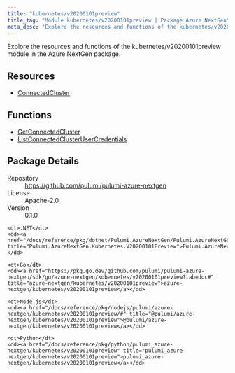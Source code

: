 ```yaml
---
title: "kubernetes/v20200101preview"
title_tag: "Module kubernetes/v20200101preview | Package Azure NextGen"
meta_desc: "Explore the resources and functions of the kubernetes/v20200101preview module in the Azure NextGen package."
---
```


<!-- WARNING: this file was generated by Pulumi Docs Generator. -->
<!-- Do not edit by hand unless you're certain you know what you are doing! -->

Explore the resources and functions of the kubernetes/v20200101preview module in the Azure NextGen package.

<h2 id="resources">Resources</h2>
<ul class="api">
    <li><a href="connectedcluster" title="ConnectedCluster"><span class="symbol resource"></span>ConnectedCluster</a></li>
</ul>

<h2 id="functions">Functions</h2>
<ul class="api">
    <li><a href="getconnectedcluster" title="GetConnectedCluster"><span class="symbol function"></span>GetConnectedCluster</a></li>
    <li><a href="listconnectedclusterusercredentials" title="ListConnectedClusterUserCredentials"><span class="symbol function"></span>ListConnectedClusterUserCredentials</a></li>
</ul>

<h2 id="package-details">Package Details</h2>
<dl class="package-details">
	<dt>Repository</dt>
	<dd><a href="https://github.com/pulumi/pulumi-azure-nextgen">https://github.com/pulumi/pulumi-azure-nextgen</a></dd>
	<dt>License</dt>
	<dd>Apache-2.0</dd>
	<dt>Version</dt>
	<dd>0.1.0</dd>
</dl>



<dl class="tabular">

    <dt>.NET</dt>
    <dd><a href="/docs/reference/pkg/dotnet/Pulumi.AzureNextGen/Pulumi.AzureNextGen.Kubernetes.V20200101Preview.html" title="Pulumi.AzureNextGen.Kubernetes.V20200101Preview">Pulumi.AzureNextGen.Kubernetes.V20200101Preview</a></dd>

    <dt>Go</dt>
    <dd><a href="https://pkg.go.dev/github.com/pulumi/pulumi-azure-nextgen/sdk/go/azure-nextgen/kubernetes/v20200101preview?tab=doc#" title="azure-nextgen/kubernetes/v20200101preview">azure-nextgen/kubernetes/v20200101preview</a></dd>

    <dt>Node.js</dt>
    <dd><a href="/docs/reference/pkg/nodejs/pulumi/azure-nextgen/kubernetes/v20200101preview/#" title="@pulumi/azure-nextgen/kubernetes/v20200101preview">@pulumi/azure-nextgen/kubernetes/v20200101preview</a></dd>

    <dt>Python</dt>
    <dd><a href="/docs/reference/pkg/python/pulumi_azure-nextgen/kubernetes/v20200101preview" title="pulumi_azure-nextgen/kubernetes/v20200101preview">pulumi_azure-nextgen/kubernetes/v20200101preview</a></dd>

</dl>

